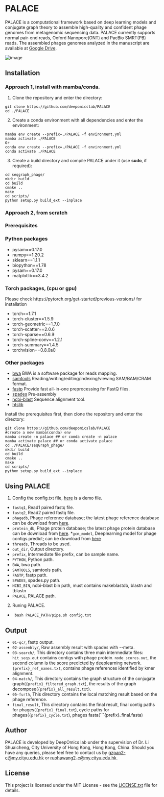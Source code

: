 # PALACE
PALACE is a computational framework based on deep learning models and conjugate graph theory to assemble high-quality and confident phage genomes from metagenomic sequencing data. PALACE currently supports normal pair-end reads, Oxford Nanopore(ONT) and PacBio SMRT(PB) reads. The assembled phages genomes analyzed in the manuscript are available at [Google Drive](https://drive.google.com/drive/folders/1IN_HbWpjdS4Dhjpir5h_5EY52TDFSrpR?usp=sharing).
 
![image](https://github.com/deepomicslab/PALACE/blob/main/pipeline.png)
 
## Installation
### Approach 1, install with mamba/conda.
1. Clone the repository and enter the directory:

```
git clone https://github.com/deepomicslab/PALACE
cd ./PALACE
```
2. Create a conda environment with all dependencies and enter the environment:
```
mamba env create --prefix=./PALACE -f environment.yml  
mamba activate ./PALACE  
Or
conda env create --prefix=./PALACE -f environment.yml  
conda activate ./PALACE  
```
3. Create a build directory and compile PALACE under it (use **sudo**, if required):

```
cd seqgraph_phage/
mkdir build
cd build
cmake ..
make
cd scripts/
python setup.py build_ext --inplace
```
### Approach 2, from scratch
### Prerequisites
### Python packages
* pysam==0.17.0
* numpy==1.20.2
* sklearn==1.1.1
* biopython==1.78
* pysam==0.17.0
* matplotlib==3.4.2
### Torch packages, (cpu or gpu)
Please check https://pytorch.org/get-started/previous-versions/ for installation
* torch==1.7.1
* torch-cluster==1.5.9
* torch-geometric==1.7.0
* torch-scatter==2.0.6
* torch-sparse==0.6.9
* torch-spline-conv==1.2.1
* torch-summary==1.4.5
* torchvision==0.8.0a0
### Other packages
* [bwa](https://github.com/lh3/bwa) BWA is a software package for reads mapping.
* [samtools](http://www.htslib.org/download/) Reading/writing/editing/indexing/viewing SAM/BAM/CRAM format.
* [fastp](https://github.com/OpenGene/fastp) Provide fast all-in-one preprocessing for FastQ files.
* [spades](https://github.com/ablab/spades) Pre-assembly
* [ncbi-blast](https://www.ncbi.nlm.nih.gov/books/NBK569861/) Sequence alignment tool.
* [htslib](http://www.htslib.org/download/)

Install the prerequisites first, then clone the repository and enter the directory:
```
git clone https://github.com/deepomicslab/PALACE
#create a new mamba(conda) env
mamba create -n palace ## or conda create -n palace
mamba activate palace ## or conda activate palace
cd ./PALACE/seqGraph_phage/
mkdir build
cd build
cmake ..
make
cd scripts/
python setup.py build_ext --inplace
```

## Using PALACE
1. Config the config.txt file, [here](https://github.com/deepomicslab/PALACE/blob/main/config.txt) is a demo file.  
* ```fastq1```, Read1 paired fastq file.
* ```fastq2```, Read2 paired fastq file.
* ```phagedb```, Phage reference database; the latest phage reference database can be download from [here](https://portland-my.sharepoint.com/:u:/g/personal/gzpan2-c_my_cityu_edu_hk/ESVoQEuNOz9HoBfP9vXho-EBUWQa63zSRvfWxRYmIxb2ww?e=ynlAO1).
* ```protein_db```, Phage protein database; the latest phage protein database can be download from [here](https://portland-my.sharepoint.com/:f:/g/personal/gzpan2-c_my_cityu_edu_hk/EpVA0ISAp4FBrclyldwpjEwBBHujF4zG2Gu3Vxa5AZICJw?e=5z2qUe).
*```gcn_model```, Deeplearning model for phage contigs predict; can be download from [here](https://portland-my.sharepoint.com/:u:/g/personal/gzpan2-c_my_cityu_edu_hk/EcgNImBdl9dBnS8Qza0U930B3ENSDDh5EeAZoSkX95VtHQ?e=E1SK0y)
* ```threads```, Threads to be used.
* ```out_dir```, Output directory.
* ```prefix```, Intermediate file prefix, can be sample name.
* ```PYTHON```, Python path.
* ```BWA```, bwa path.
* ```SAMTOOLS```, samtools path.
* ```FASTP```, fastp path.
* ```SPADES```, spades.py path.
* ```NCBI_BIN```, ncbi-blast bin path, must contains makeblastdb, blastn and tblastn 
* ```PALACE```, PALACE path.
2. Runing PALACE.  
* ``` bash PALACE_PATH/pipe.sh config.txt```

## Output
* ```01-qc/```, fastp output.
* ```02-assembly/```, Raw assembly result with spades with --meta.
* ```03-search/```, This directory contains three main intermediate files: ```hit_seqs.out``` contains contigs with phage protein. ```node_scores.out```, the second column is the score predicted by deeplearning network. ```{prefix}_ref_names.txt```, contains phage references identified by kmer alignment. 
* ```04-match/```, This directory contains the graph structure of the conjugate graph(```{prefix}_filtered_graph.txt```), the results of the graph decompose(```{prefix}_all_result.txt```).
* ```05-furth```, This directory contains the local matching result based on the phage reference.
* ```final_result```, This directory contains the final result, final contig paths for phages(```{prefix}_final.txt```), cycle paths for phages(```{prefix}_cycle.txt```), phages fasta(```{prefix}_final.fasta)

## Author
PALACE is developed by DeepOmics lab under the supervision of Dr. Li Shuaicheng, City University of Hong Kong, Hong Kong, China. Should you have any queries, please feel free to contact us by gzpan2-c@my.cityu.edu.hk or ruohawang2-c@my.cityu.edu.hk.

## License
This project is licensed under the MIT License - see the [LICENSE.txt](https://github.com/deepomicslab/PALACE/blob/main/LICENSE.txt) file for details.
